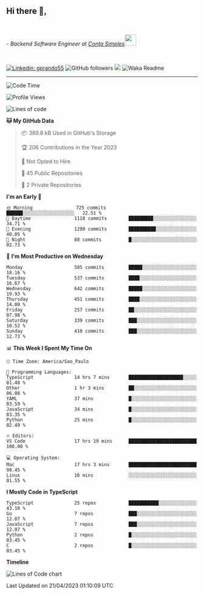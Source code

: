 <h2>Hi there  👋,</h2> </br>

<p><em>- Backend Software Engineer at <a href="https://contasimples.com">Conta Simples</a><img src="https://media.giphy.com/media/WUlplcMpOCEmTGBtBW/giphy.gif" width="30"> 
</em></p></br>


[![Linkedin: gprando55](https://img.shields.io/badge/-gprando55-blue?style=flat-square&logo=Linkedin&logoColor=white&link=https://www.linkedin.com/in/gprando55/)](https://www.linkedin.com/in/gprando55)
![GitHub followers](https://img.shields.io/github/followers/gprando55?label=Follow&style=social)
![](https://visitor-badge.glitch.me/badge?page_id=gprando55.gprando55)
![Waka Readme](https://github.com/gprando55/gprando55/workflows/Waka%20Readme/badge.svg)

---
<!--START_SECTION:waka-->
![Code Time](http://img.shields.io/badge/Code%20Time-2%2C338%20hrs%2022%20mins-blue)

![Profile Views](http://img.shields.io/badge/Profile%20Views-1-blue)

![Lines of code](https://img.shields.io/badge/From%20Hello%20World%20I%27ve%20Written-3.1%20million%20lines%20of%20code-blue)

**🐱 My GitHub Data** 

> 📦 389.8 kB Used in GitHub's Storage 
 > 
> 🏆 206 Contributions in the Year 2023
 > 
> 🚫 Not Opted to Hire
 > 
> 📜 45 Public Repositories 
 > 
> 🔑 2 Private Repositories 
 > 
**I'm an Early 🐤** 

```text
🌞 Morning                725 commits         ██████░░░░░░░░░░░░░░░░░░░   22.51 % 
🌆 Daytime                1118 commits        █████████░░░░░░░░░░░░░░░░   34.71 % 
🌃 Evening                1290 commits        ██████████░░░░░░░░░░░░░░░   40.05 % 
🌙 Night                  88 commits          █░░░░░░░░░░░░░░░░░░░░░░░░   02.73 % 
```
📅 **I'm Most Productive on Wednesday** 

```text
Monday                   585 commits         █████░░░░░░░░░░░░░░░░░░░░   18.16 % 
Tuesday                  537 commits         ████░░░░░░░░░░░░░░░░░░░░░   16.67 % 
Wednesday                642 commits         █████░░░░░░░░░░░░░░░░░░░░   19.93 % 
Thursday                 451 commits         ████░░░░░░░░░░░░░░░░░░░░░   14.00 % 
Friday                   257 commits         ██░░░░░░░░░░░░░░░░░░░░░░░   07.98 % 
Saturday                 339 commits         ███░░░░░░░░░░░░░░░░░░░░░░   10.52 % 
Sunday                   410 commits         ███░░░░░░░░░░░░░░░░░░░░░░   12.73 % 
```


📊 **This Week I Spent My Time On** 

```text
🕑︎ Time Zone: America/Sao_Paulo

💬 Programming Languages: 
TypeScript               14 hrs 7 mins       ████████████████████░░░░░   81.48 % 
Other                    1 hr 3 mins         ██░░░░░░░░░░░░░░░░░░░░░░░   06.08 % 
YAML                     37 mins             █░░░░░░░░░░░░░░░░░░░░░░░░   03.59 % 
JavaScript               34 mins             █░░░░░░░░░░░░░░░░░░░░░░░░   03.35 % 
Python                   25 mins             █░░░░░░░░░░░░░░░░░░░░░░░░   02.49 % 

🔥 Editors: 
VS Code                  17 hrs 19 mins      █████████████████████████   100.00 % 

💻 Operating System: 
Mac                      17 hrs 3 mins       █████████████████████████   98.45 % 
Linux                    16 mins             ░░░░░░░░░░░░░░░░░░░░░░░░░   01.55 % 
```

**I Mostly Code in TypeScript** 

```text
TypeScript               25 repos            ███████████░░░░░░░░░░░░░░   43.10 % 
Go                       7 repos             ███░░░░░░░░░░░░░░░░░░░░░░   12.07 % 
JavaScript               7 repos             ███░░░░░░░░░░░░░░░░░░░░░░   12.07 % 
Python                   2 repos             █░░░░░░░░░░░░░░░░░░░░░░░░   03.45 % 
C                        2 repos             █░░░░░░░░░░░░░░░░░░░░░░░░   03.45 % 
```



**Timeline**

![Lines of Code chart](https://raw.githubusercontent.com/prandogabriel/prandogabriel/master/assets/bar_graph.png)


 Last Updated on 21/04/2023 01:10:09 UTC
<!--END_SECTION:waka-->
